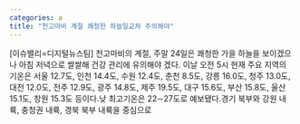 ```yaml
---
categories: a
title: "천고마비 계절 쾌청한 하늘일교차 주의해야"
---
```

[이슈밸리=디지털뉴스팀] 천고마비의 계절, 주말 24일은 쾌청한 가을 하늘을 보이겠으나 아침 저녁으로 쌀쌀해 건강 관리에 유의해야 겠다. 이날 오전 5시 현재 주요 지역의 기온은 서울 12.7도, 인천 14.4도, 수원 12.4도, 춘천 8.5도, 강릉 16.0도, 청주 13.0도, 대전 12.0도, 전주 12.9도, 광주 14.8도, 제주 19.5도, 대구 15.6도, 부산 15.8도, 울산 15.1도, 창원 15.3도 등이다.낮 최고기온은 22∼27도로 예보됐다.경기 북부와 강원 내륙, 충청권 내륙, 경북 북부 내륙을 중심으로
